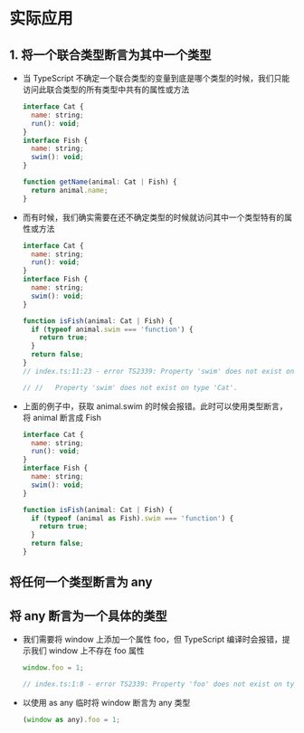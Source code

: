 # 实际应用

## 1. 将一个联合类型断言为其中一个类型

  - 当 TypeScript 不确定一个联合类型的变量到底是哪个类型的时候，我们只能访问此联合类型的所有类型中共有的属性或方法

    ```js
    interface Cat {
      name: string;
      run(): void;
    }
    interface Fish {
      name: string;
      swim(): void;
    }

    function getName(animal: Cat | Fish) {
      return animal.name;
    }
    ```

  - 而有时候，我们确实需要在还不确定类型的时候就访问其中一个类型特有的属性或方法

    ```js
    interface Cat {
      name: string;
      run(): void;
    }
    interface Fish {
      name: string;
      swim(): void;
    }

    function isFish(animal: Cat | Fish) {
      if (typeof animal.swim === 'function') {
        return true;
      }
      return false;
    }
    // index.ts:11:23 - error TS2339: Property 'swim' does not exist on type 'Cat | Fish'.

    // //   Property 'swim' does not exist on type 'Cat'.
    ```

  - 上面的例子中，获取 animal.swim 的时候会报错。此时可以使用类型断言，将 animal 断言成 Fish

    ```js
    interface Cat {
      name: string;
      run(): void;
    }
    interface Fish {
      name: string;
      swim(): void;
    }

    function isFish(animal: Cat | Fish) {
      if (typeof (animal as Fish).swim === 'function') {
        return true;
      }
      return false;
    }
    ```

## 将任何一个类型断言为 any

## 将 any 断言为一个具体的类型

  - 我们需要将 window 上添加一个属性 foo，但 TypeScript 编译时会报错，提示我们 window 上不存在 foo 属性

    ```js
    window.foo = 1;

    // index.ts:1:8 - error TS2339: Property 'foo' does not exist on type 'Window & typeof globalThis'.
    ```

  - 以使用 as any 临时将 window 断言为 any 类型

    ```js
    (window as any).foo = 1;
    ```
